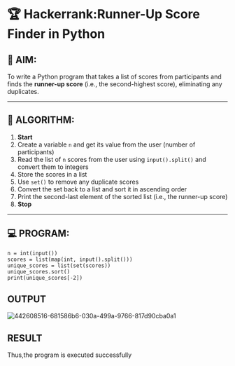 # 🏆 Hackerrank:Runner-Up Score Finder in Python

## 🎯 AIM:
To write a Python program that takes a list of scores from participants and finds the **runner-up score** (i.e., the second-highest score), eliminating any duplicates.

---

## 🧠 ALGORITHM:

1. **Start**
2. Create a variable `n` and get its value from the user (number of participants)
3. Read the list of `n` scores from the user using `input().split()` and convert them to integers
4. Store the scores in a list
5. Use `set()` to remove any duplicate scores
6. Convert the set back to a list and sort it in ascending order
7. Print the second-last element of the sorted list (i.e., the runner-up score)
8. **Stop**

---

## 💻 PROGRAM:
```
n = int(input())
scores = list(map(int, input().split()))
unique_scores = list(set(scores))
unique_scores.sort()
print(unique_scores[-2])
```

## OUTPUT
![442608516-681586b6-030a-499a-9766-817d90cba0a1](https://github.com/user-attachments/assets/da081d2b-1e56-4eab-a7d9-fee6410a60fe)

## RESULT
Thus,the program is executed successfully
